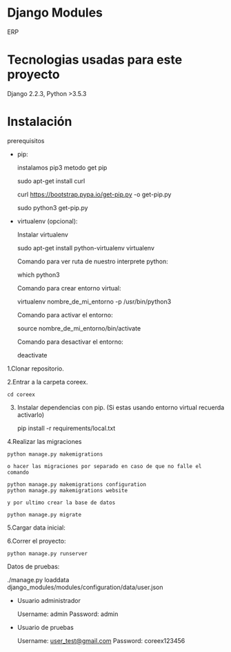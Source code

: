 # Django Modules

  ERP


# Tecnologias usadas para este proyecto

  Django 2.2.3, Python >3.5.3

# Instalación

prerequisitos

* pip:

  instalamos pip3 metodo get pip

  sudo apt-get install curl

  curl https://bootstrap.pypa.io/get-pip.py -o get-pip.py

  sudo python3 get-pip.py

* virtualenv (opcional):

  Instalar virtualenv

  sudo apt-get install python-virtualenv virtualenv

  Comando para ver ruta de nuestro interprete python:

  which python3

  Comando para crear entorno virtual:

  virtualenv nombre_de_mi_entorno -p /usr/bin/python3

  Comando para activar el entorno:

  source nombre_de_mi_entorno/bin/activate

  Comando para desactivar el entorno:

  deactivate

1.Clonar repositorio.

    

2.Entrar a la carpeta coreex.

    cd coreex

3. Instalar dependencias con pip. (Si estas usando entorno virtual recuerda activarlo)

    pip install -r requirements/local.txt

4.Realizar las migraciones

    python manage.py makemigrations

    o hacer las migraciones por separado en caso de que no falle el comando 

    python manage.py makemigrations configuration
    python manage.py makemigrations website

    y por ultimo crear la base de datos

    python manage.py migrate

5.Cargar data inicial:


6.Correr el proyecto:

    python manage.py runserver

Datos de pruebas:

  ./manage.py loaddata django_modules/modules/configuration/data/user.json

- Usuario administrador

    Username: admin
    Password: admin

- Usuario de pruebas

    Username: user_test@gmail.com
    Password: coreex123456

